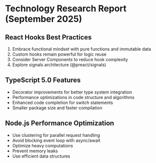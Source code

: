 # Technology Research Report (September 2025)

## React Hooks Best Practices
1. Embrace functional mindset with pure functions and immutable data
2. Custom hooks remain powerful for logic reuse
3. Consider Server Components to reduce hook complexity
4. Explore signals architecture (@preact/signals)

## TypeScript 5.0 Features
- Decorator improvements for better type system integration
- Performance optimizations in code structure and algorithms
- Enhanced code completion for switch statements
- Smaller package size and faster compilation

## Node.js Performance Optimization
- Use clustering for parallel request handling
- Avoid blocking event loop with async/await
- Optimize heavy computations
- Prevent memory leaks
- Use efficient data structures